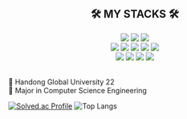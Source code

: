 <div align=center>
<h2>🛠 MY STACKS 🛠</h2>
</div>

<div align=center> 
  <img src="https://img.shields.io/badge/C-A8B9CC?style=flat-square&logo=C&logoColor=white">
  <img src="https://img.shields.io/badge/java-007396?style=flat-square&logo=java&logoColor=white"> 
  <img src="https://img.shields.io/badge/C++-00599C?style=flat-square&logo=C%2B%2B&logoColor=white">
  
    
  <br>
<img src="https://img.shields.io/badge/Flutter-02569B?style=flat-square&logo=flutter&logoColor=white">
 <img src="https://img.shields.io/badge/GitHub-181717?style=flat-square&logo=GitHub&logoColor=white">
  <img src="https://img.shields.io/badge/Git-F05032?style=flat-square&logo=git&logoColor=white">
  <img src="https://img.shields.io/badge/Linux-FCC624?style=flat-square&logo=linux&logoColor=black">
  <img src="https://img.shields.io/badge/Ubuntu-E95420?style=flat-square&logo=Ubuntu&logoColor=white">

  <br>
  <img src="https://img.shields.io/badge/figma-F24E1E?style=for-the-badge&logo=figma&logoColor=white">
  <img src="https://img.shields.io/badge/Adobe-FF0000?style=flat-square&logo=Adobe&logoColor=white">
  <img src="https://img.shields.io/badge/Adobe%20Illustrator-FF9A00?style=flat-square&logo=Adobe%20Illustrator&logoColor=white">
  <img src="https://img.shields.io/badge/Adobe%20Photoshop-31A8FF?style=flat-square&logo=Adobe%20Photoshop&logoColor=white">



</div>

<br/>

🏫 Handong Global University 22 <br/> 
📝 Major in Computer Science Engineering <br/>

[![Solved.ac Profile](http://mazassumnida.wtf/api/v2/generate_badge?boj=rainyjin03)](https://solved.ac/profile/rainyjin03) 
![Top Langs](https://github-readme-stats.vercel.app/api/top-langs/?username=I-mYejin&layout=compact)

